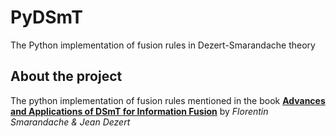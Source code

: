 # PyDSmT
The Python implementation of fusion rules in Dezert-Smarandache theory 

## About the project

The python implementation of fusion rules mentioned in the book
[**Advances and Applications of DSmT for Information Fusion**](http://citeseerx.ist.psu.edu/viewdoc/download?doi=10.1.1.454.6263&rep=rep1&type=pdf)
by *Florentin Smarandache & Jean Dezert*
